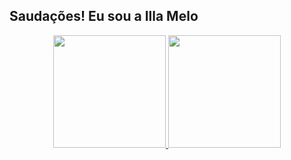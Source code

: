 ## Saudações! Eu sou a Illa Melo 


<div align="center">
  <a href="https://github.com/illamelo">
  <img height="180em" src="https://github-readme-stats.vercel.app/api?username=illamelo&show_icons=true&theme=radical&include_all_commits=true&count_private=true"/>
  <img height="180em" src="https://github-readme-stats.vercel.app/api/top-langs/?username=illamelo&layout=compact&langs_count=7&theme=radical"/>
</div>

